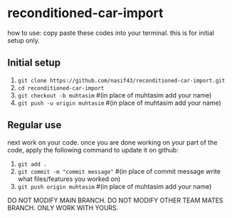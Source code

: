 # reconditioned-car-import
how to use:
copy paste these codes into your terminal. this is for initial setup only.
## Initial setup
1) ```git clone https://github.com/nasif43/reconditioned-car-import.git```
2) ```cd reconditioned-car-import```
3) ```git checkout -b muhtasim``` #(in place of muhtasim add your name)
4) ```git push -u origin muhtasim``` #(in place of muhtasim add your name)
## Regular use
next work on your code. once you are done working on your part of the code, apply the following command to update it on github:
1) ```git add .```
2) ```git commit -m "commit message"``` #(in place of commit message write what files/features you worked on)
3) ```git push origin muhtasim``` #(in place of muhtasim add your name)

DO NOT MODIFY MAIN BRANCH. DO NOT MODIFY OTHER TEAM MATES BRANCH. ONLY WORK WITH YOURS.
